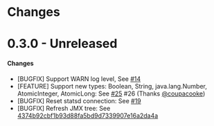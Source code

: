 Changes
=======

# 0.3.0 - Unreleased

#### Changes
* [BUGFIX] Support WARN log level, See [#14][]
* [FEATURE] Support new types: Boolean, String, java.lang.Number, AtomicInteger, AtomicLong: See [#25][] #26 (Thanks [@coupacooke][])
* [BUGFIX] Reset statsd connection: See [#19][]
* [BUGFIX] Refresh JMX tree: See [4374b92cbf1b93d88fa5bd9d7339907e16a2da4a](https://github.com/DataDog/jmxfetch/commit/4374b92cbf1b93d88fa5bd9d7339907e16a2da4a)  

<!--- The following link definition list is generated by PimpMyChangelog --->
[#14]: https://github.com/DataDog/jmxfetch/issues/14
[#19]: https://github.com/DataDog/jmxfetch/issues/19
[#25]: https://github.com/DataDog/jmxfetch/issues/25
[#26]: https://github.com/DataDog/jmxfetch/issues/26
[@coupacooke]: https://github.com/coupacooke